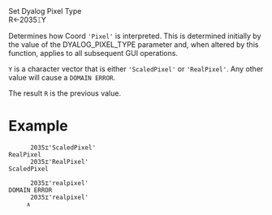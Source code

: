 <div class="heading">
  <div class="name">Set Dyalog Pixel Type</div>
  <div class="command">R←2035⌶Y</div>
</div>

Determines how Coord `'Pixel'` is interpreted. This is determined initially by the value of the DYALOG_PIXEL_TYPE parameter and, when altered by this function,  applies to all subsequent GUI operations.

`Y` is a character vector that is either `'ScaledPixel'` or `'RealPixel'`. Any other value will cause a `DOMAIN ERROR`.

The result `R` is the previous value.

# Example
```apl
      2035⌶'ScaledPixel'
RealPixel
      2035⌶'RealPixel'
ScaledPixel

      2035⌶'realpixel'
DOMAIN ERROR
      2035⌶'realpixel'
     ∧

```
